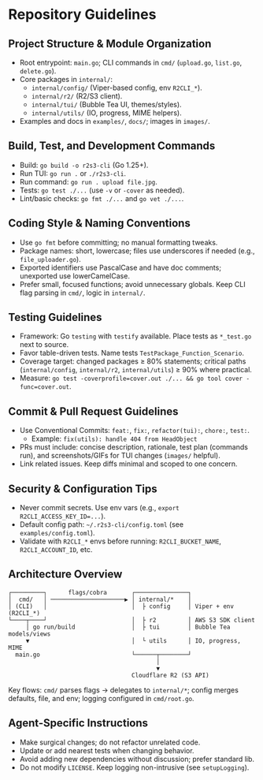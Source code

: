 # Repository Guidelines

## Project Structure & Module Organization
- Root entrypoint: `main.go`; CLI commands in `cmd/` (`upload.go`, `list.go`, `delete.go`).
- Core packages in `internal/`:
  - `internal/config/` (Viper-based config, env `R2CLI_*`).
  - `internal/r2/` (R2/S3 client).
  - `internal/tui/` (Bubble Tea UI, themes/styles).
  - `internal/utils/` (IO, progress, MIME helpers).
- Examples and docs in `examples/`, `docs/`; images in `images/`.

## Build, Test, and Development Commands
- Build: `go build -o r2s3-cli` (Go 1.25+).
- Run TUI: `go run .` or `./r2s3-cli`.
- Run command: `go run . upload file.jpg`.
- Tests: `go test ./...` (use `-v` or `-cover` as needed).
- Lint/basic checks: `go fmt ./...` and `go vet ./...`.

## Coding Style & Naming Conventions
- Use `go fmt` before committing; no manual formatting tweaks.
- Package names: short, lowercase; files use underscores if needed (e.g., `file_uploader.go`).
- Exported identifiers use PascalCase and have doc comments; unexported use lowerCamelCase.
- Prefer small, focused functions; avoid unnecessary globals. Keep CLI flag parsing in `cmd/`, logic in `internal/`.

## Testing Guidelines
- Framework: Go `testing` with `testify` available. Place tests as `*_test.go` next to source.
- Favor table-driven tests. Name tests `TestPackage_Function_Scenario`.
- Coverage target: changed packages ≥ 80% statements; critical paths (`internal/config`, `internal/r2`, `internal/utils`) ≥ 90% where practical.
- Measure: `go test -coverprofile=cover.out ./... && go tool cover -func=cover.out`.

## Commit & Pull Request Guidelines
- Use Conventional Commits: `feat:`, `fix:`, `refactor(tui):`, `chore:`, `test:`.
  - Example: `fix(utils): handle 404 from HeadObject`
- PRs must include: concise description, rationale, test plan (commands run), and screenshots/GIFs for TUI changes (`images/` helpful).
- Link related issues. Keep diffs minimal and scoped to one concern.

## Security & Configuration Tips
- Never commit secrets. Use env vars (e.g., `export R2CLI_ACCESS_KEY_ID=...`).
- Default config path: `~/.r2s3-cli/config.toml` (see `examples/config.toml`).
- Validate with `R2CLI_*` envs before running: `R2CLI_BUCKET_NAME`, `R2CLI_ACCOUNT_ID`, etc.

## Architecture Overview
```
┌─────────┐      flags/cobra       ┌───────────────┐
│  cmd/   │ ─────────────────────▶ │ internal/*    │
│ (CLI)   │                        │  ├ config     │ Viper + env (R2CLI_*)
└────┬────┘                        │  ├ r2         │ AWS S3 SDK client
     │ go run/build                │  ├ tui        │ Bubble Tea models/views
     ▼                             │  └ utils      │ IO, progress, MIME
  main.go                          └──────┬────────┘
                                          │
                                          ▼
                                   Cloudflare R2 (S3 API)
```
Key flows: `cmd/` parses flags → delegates to `internal/*`; config merges defaults, file, and env; logging configured in `cmd/root.go`.

## Agent-Specific Instructions
- Make surgical changes; do not refactor unrelated code.
- Update or add nearest tests when changing behavior.
- Avoid adding new dependencies without discussion; prefer standard lib.
- Do not modify `LICENSE`. Keep logging non-intrusive (see `setupLogging`).
